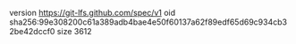 version https://git-lfs.github.com/spec/v1
oid sha256:99e308200c61a389adb4bae4e50f60137a62f89edf65d69c934cb32be42dccf0
size 3612
